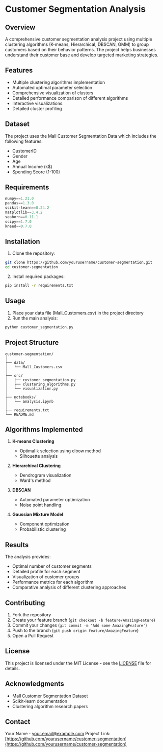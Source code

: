 # Customer Segmentation Analysis

## Overview
A comprehensive customer segmentation analysis project using multiple clustering algorithms (K-means, Hierarchical, DBSCAN, GMM) to group customers based on their behavior patterns. The project helps businesses understand their customer base and develop targeted marketing strategies.

## Features
- Multiple clustering algorithms implementation
- Automated optimal parameter selection
- Comprehensive visualization of clusters
- Detailed performance comparison of different algorithms
- Interactive visualizations
- Detailed cluster profiling

## Dataset
The project uses the Mall Customer Segmentation Data which includes the following features:
- CustomerID
- Gender
- Age
- Annual Income (k$)
- Spending Score (1-100)

## Requirements
```python
numpy==1.21.0
pandas==1.3.0
scikit-learn==0.24.2
matplotlib==3.4.2
seaborn==0.11.1
scipy==1.7.0
kneed==0.7.0
```

## Installation
1. Clone the repository:
```bash
git clone https://github.com/yourusername/customer-segmentation.git
cd customer-segmentation
```

2. Install required packages:
```bash
pip install -r requirements.txt
```

## Usage
1. Place your data file (Mall_Customers.csv) in the project directory
2. Run the main analysis:
```python
python customer_segmentation.py
```

## Project Structure
```
customer-segmentation/
│
├── data/
│   └── Mall_Customers.csv
│
├── src/
│   ├── customer_segmentation.py
│   ├── clustering_algorithms.py
│   └── visualization.py
│
├── notebooks/
│   └── analysis.ipynb
│
├── requirements.txt
└── README.md
```

## Algorithms Implemented
1. **K-means Clustering**
   - Optimal k selection using elbow method
   - Silhouette analysis
   
2. **Hierarchical Clustering**
   - Dendrogram visualization
   - Ward's method
   
3. **DBSCAN**
   - Automated parameter optimization
   - Noise point handling
   
4. **Gaussian Mixture Model**
   - Component optimization
   - Probabilistic clustering

## Results
The analysis provides:
- Optimal number of customer segments
- Detailed profile for each segment
- Visualization of customer groups
- Performance metrics for each algorithm
- Comparative analysis of different clustering approaches

## Contributing
1. Fork the repository
2. Create your feature branch (`git checkout -b feature/AmazingFeature`)
3. Commit your changes (`git commit -m 'Add some AmazingFeature'`)
4. Push to the branch (`git push origin feature/AmazingFeature`)
5. Open a Pull Request

## License
This project is licensed under the MIT License - see the [LICENSE](LICENSE) file for details.

## Acknowledgments
- Mall Customer Segmentation Dataset
- Scikit-learn documentation
- Clustering algorithm research papers

## Contact
Your Name - [your.email@example.com](mailto:your.email@example.com)
Project Link: [https://github.com/yourusername/customer-segmentation](https://github.com/yourusername/customer-segmentation)
